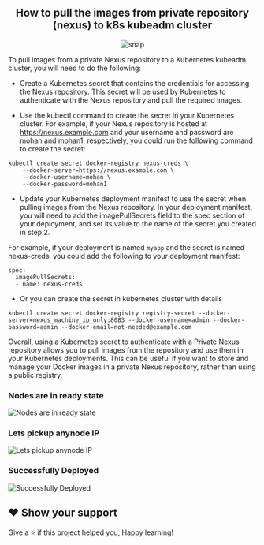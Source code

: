 <div align=center>
  
  ## How to pull the images from private repository (nexus) to k8s kubeadm cluster

  
![snap](https://user-images.githubusercontent.com/58173938/206860260-36910cc2-d650-4f3d-bf97-da10cc517351.png)

</div>


To pull images from a private Nexus repository to a Kubernetes kubeadm cluster, you will need to do the following:

- Create a Kubernetes secret that contains the credentials for accessing the Nexus repository. This secret will be used by Kubernetes to authenticate with the Nexus repository and pull the required images.

- Use the kubectl command to create the secret in your Kubernetes cluster. For example, if your Nexus repository is hosted at https://nexus.example.com and your username and password are mohan and mohan1, respectively, you could run the following command to create the secret:

```
kubectl create secret docker-registry nexus-creds \
    --docker-server=https://nexus.example.com \
    --docker-username=mohan \
    --docker-password=mohan1
```

- Update your Kubernetes deployment manifest to use the secret when pulling images from the Nexus repository. In your deployment manifest, you will need to add the imagePullSecrets field to the spec section of your deployment, and set its value to the name of the secret you created in step 2.

For example, if your deployment is named `myapp` and the secret is named nexus-creds, you could add the following to your deployment manifest:

```
spec:
  imagePullSecrets:
  - name: nexus-creds

```
- Or you can create the secret in kubernetes cluster with details

```
kubectl create secret docker-registry registry-secret --docker-server=nexus_machine_ip_only:8083 --docker-username=admin --docker-password=admin --docker-email=not-needed@example.com
```

Overall, using a Kubernetes secret to authenticate with a Private Nexus repository allows you to pull images from the repository and use them in your Kubernetes deployments. This can be useful if you want to store and manage your Docker images in a private Nexus repository, rather than using a public registry.

### Nodes are in ready state

![Nodes are in ready state](https://user-images.githubusercontent.com/58173938/206860612-0d0aa022-ed87-4bca-b673-12e79681e406.png)

### Lets pickup anynode IP

![Lets pickup anynode IP](https://user-images.githubusercontent.com/58173938/206861007-0ab2ecb0-95e5-4bc0-835b-03405a3080eb.png)

### Successfully Deployed 

![Successfully Deployed](https://user-images.githubusercontent.com/58173938/206861043-50d9074a-7eb6-4e73-a229-33e2e4be02f5.png)

## ❤ Show your support

Give a ⭐️ if this project helped you, Happy learning!

